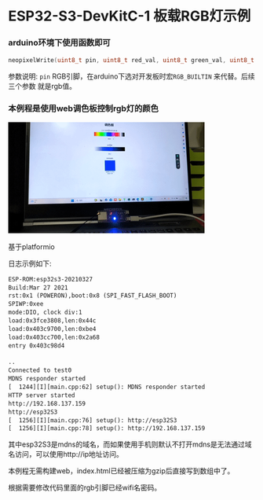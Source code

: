 # ESP32-S3-DevKitC-1 板载RGB灯示例

### arduino环境下使用函数即可

```c
neopixelWrite(uint8_t pin, uint8_t red_val, uint8_t green_val, uint8_t blue_val);
```

参数说明: `pin` RGB引脚，在arduino下选对开发板时宏`RGB_BUILTIN` 来代替。后续三个参数 就是rgb值。

### 本例程是使用web调色板控制rgb灯的颜色

![image](./image/esp32s3rgb.gif)

基于platformio

日志示例如下:

```tex
ESP-ROM:esp32s3-20210327
Build:Mar 27 2021
rst:0x1 (POWERON),boot:0x8 (SPI_FAST_FLASH_BOOT)
SPIWP:0xee
mode:DIO, clock div:1
load:0x3fce3808,len:0x44c
load:0x403c9700,len:0xbe4
load:0x403cc700,len:0x2a68
entry 0x403c98d4

..
Connected to test0
MDNS responder started
[  1244][I][main.cpp:62] setup(): MDNS responder started
HTTP server started
http://192.168.137.159
http://esp32S3
[  1256][I][main.cpp:76] setup(): http://esp32S3
[  1256][I][main.cpp:78] setup(): http://192.168.137.159
```

其中esp32S3是mdns的域名，而如果使用手机则默认不打开mdns是无法通过域名访问，可以使用http://ip地址访问。

本例程无需构建web，index.html已经被压缩为gzip后直接写到数组中了。

根据需要修改代码里面的rgb引脚已经wifi名密码。

